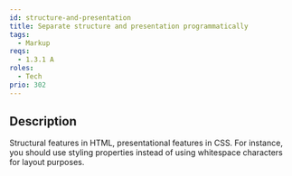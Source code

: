 ```yaml
---
id: structure-and-presentation
title: Separate structure and presentation programmatically
tags:
  - Markup
reqs:
  - 1.3.1 A
roles:
  - Tech
prio: 302
---
```


## Description

Structural features in HTML, presentational features in CSS. For instance, you should use styling properties instead of using whitespace characters for layout purposes.
